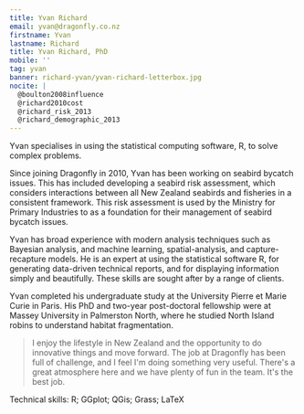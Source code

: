 ```yaml
---
title: Yvan Richard
email: yvan@dragonfly.co.nz
firstname: Yvan
lastname: Richard
title: Yvan Richard, PhD
mobile: ''
tag: yvan
banner: richard-yvan/yvan-richard-letterbox.jpg
nocite: |
  @boulton2008influence
  @richard2010cost
  @richard_risk_2013
  @richard_demographic_2013
---
```

Yvan specialises in using the statistical computing software, R, to solve complex problems. 
<!--more-->

Since joining Dragonfly in 2010, Yvan has been working on seabird bycatch issues. 
This has included developing a seabird risk assessment, which considers interactions between
all New Zealand seabirds and fisheries in a consistent framework. This risk assessment is
used by the Ministry for Primary Industries to as a foundation for their management
of seabird bycatch issues. 

Yvan has broad experience with modern analysis techniques such as Bayesian analysis, 
and machine learning, spatial-analysis, and capture-recapture models. 
He is an expert at using the statistical software R, for generating data-driven
technical reports, and for displaying information simply and beautifully. These 
skills are sought after by a range of clients.

Yvan completed his undergraduate study at the University Pierre et Marie Curie
in Paris. His PhD and two-year post-doctoral fellowship were at Massey University 
in Palmerston North, where he studied North Island robins to understand
habitat fragmentation.

> I enjoy the lifestyle in New Zealand and the opportunity to do innovative
things and move forward. The job at Dragonfly has been full of challenge,
and I feel I'm doing something very useful. There's a great atmosphere here and
we have plenty of fun in the team. It's the best job.

Technical skills: R; GGplot; QGis; Grass; LaTeX
